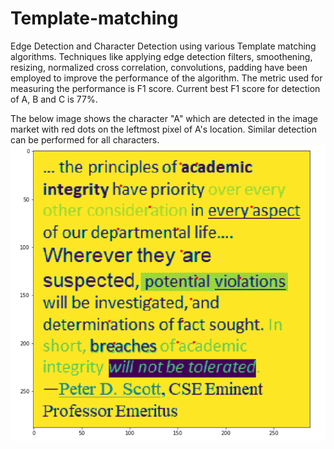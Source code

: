 # Template-matching
Edge Detection and Character Detection using various Template matching algorithms. Techniques like applying edge detection filters, smoothening, resizing, normalized cross correlation, convolutions, padding have been employed to improve the performance of the algorithm. The metric used for measuring the performance is F1 score. Current best F1 score for detection of A, B and C is 77%.

The below image shows the character "A" which are detected in the image market with red dots on the leftmost pixel of A's location.
Similar detection can be performed for all characters.
![](A_detected.png)
